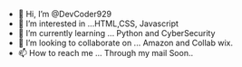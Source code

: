 - 👋 Hi, I’m @DevCoder929
- 👀 I’m interested in ...HTML,CSS, Javascript
- 🌱 I’m currently learning ... Python and CyberSecurity
- 💞️ I’m looking to collaborate on ... Amazon and Collab wix.
- 📫 How to reach me ... Through my mail Soon..

<!---
DevCoder929/DevCoder929 is a ✨ special ✨ repository because its `README.md` (this file) appears on your GitHub profile.
You can click the Preview link to take a look at your changes.
--->

